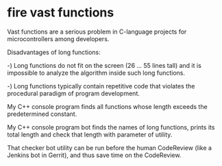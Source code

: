 # fire vast functions


Vast functions are a serious problem in C-language projects for microcontrollers among developers.

Disadvantages of long functions:

-) Long functions do not fit on the screen (26 ... 55 lines tall) and it is impossible to analyze the algorithm inside such long functions.

-) Long functions typically contain repetitive code that violates the procedural paradigm of program development.

My C++ console program finds all functions whose length exceeds the predetermined constant.

My C++ console program bot finds the names of long functions, prints its total length and check that length with parameter of utility.

That checker bot utility can be run before the human CodeReview (like a Jenkins bot in Gerrit), and thus save time on the CodeReview.

 
